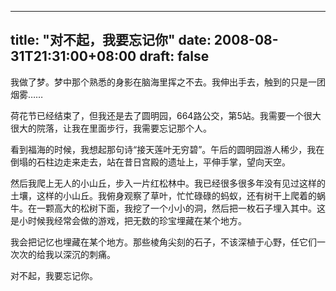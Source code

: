 
---
title: "对不起，我要忘记你"
date: 2008-08-31T21:31:00+08:00
draft: false
---

<p>我做了梦。梦中那个熟悉的身影在脑海里挥之不去。我伸出手去，触到的只是一团烟雾……</p> 
<p>荷花节已经结束了，但我还是去了圆明园，664路公交，第5站。我需要一个很大很大的院落，让我在里面步行，我需要忘记那个人。</p> 
<p>看到福海的时候，我想起那句诗“接天莲叶无穷碧”。午后的圆明园游人稀少，我在倒塌的石柱边走来走去，站在昔日宫殿的遗址上，平伸手掌，望向天空。</p> 
<p>然后我爬上无人的小山丘，步入一片红松林中。我已经很多很多年没有见过这样的土壤，这样的小山丘。我俯身观察了草叶，忙忙碌碌的蚂蚁，还有树干上爬着的蜗牛。在一颗高大的松树下面，我挖了一个小小的洞，然后把一枚石子埋入其中。这是小时候我经常会做的游戏，把无数的珍宝埋藏在某个地方。</p> 
<p>我会把记忆也埋藏在某个地方。那些棱角尖刻的石子，不该深植于心野，任它们一次次的给我以深沉的刺痛。</p> 
<p>对不起，我要忘记你。</p> 

